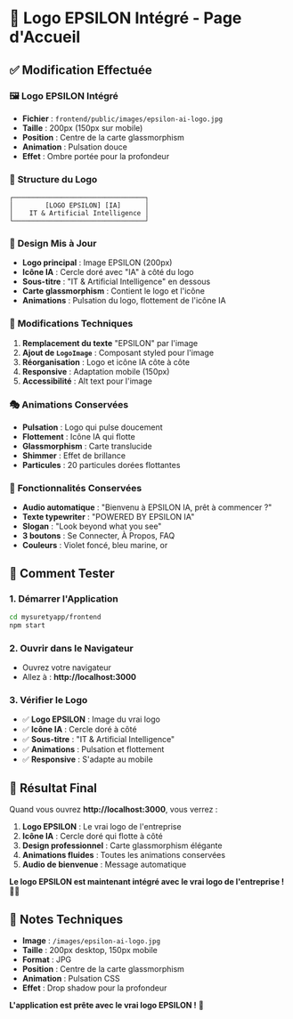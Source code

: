 # 🎨 Logo EPSILON Intégré - Page d'Accueil

## ✅ Modification Effectuée

### 🖼️ **Logo EPSILON Intégré**
- **Fichier** : `frontend/public/images/epsilon-ai-logo.jpg`
- **Taille** : 200px (150px sur mobile)
- **Position** : Centre de la carte glassmorphism
- **Animation** : Pulsation douce
- **Effet** : Ombre portée pour la profondeur

### 🎯 **Structure du Logo**
```
┌─────────────────────────────────┐
│        [LOGO EPSILON] [IA]      │
│    IT & Artificial Intelligence │
└─────────────────────────────────┘
```

### 🎨 **Design Mis à Jour**
- **Logo principal** : Image EPSILON (200px)
- **Icône IA** : Cercle doré avec "IA" à côté du logo
- **Sous-titre** : "IT & Artificial Intelligence" en dessous
- **Carte glassmorphism** : Contient le logo et l'icône
- **Animations** : Pulsation du logo, flottement de l'icône IA

### 🔧 **Modifications Techniques**
1. **Remplacement du texte** "EPSILON" par l'image
2. **Ajout de `LogoImage`** : Composant styled pour l'image
3. **Réorganisation** : Logo et icône IA côte à côte
4. **Responsive** : Adaptation mobile (150px)
5. **Accessibilité** : Alt text pour l'image

### 🎭 **Animations Conservées**
- **Pulsation** : Logo qui pulse doucement
- **Flottement** : Icône IA qui flotte
- **Glassmorphism** : Carte translucide
- **Shimmer** : Effet de brillance
- **Particules** : 20 particules dorées flottantes

### 🎵 **Fonctionnalités Conservées**
- **Audio automatique** : "Bienvenu à EPSILON IA, prêt à commencer ?"
- **Texte typewriter** : "POWERED BY EPSILON IA"
- **Slogan** : "Look beyond what you see"
- **3 boutons** : Se Connecter, À Propos, FAQ
- **Couleurs** : Violet foncé, bleu marine, or

## 🚀 **Comment Tester**

### 1. **Démarrer l'Application**
```bash
cd mysuretyapp/frontend
npm start
```

### 2. **Ouvrir dans le Navigateur**
- Ouvrez votre navigateur
- Allez à : **http://localhost:3000**

### 3. **Vérifier le Logo**
- ✅ **Logo EPSILON** : Image du vrai logo
- ✅ **Icône IA** : Cercle doré à côté
- ✅ **Sous-titre** : "IT & Artificial Intelligence"
- ✅ **Animations** : Pulsation et flottement
- ✅ **Responsive** : S'adapte au mobile

## 🎉 **Résultat Final**

Quand vous ouvrez **http://localhost:3000**, vous verrez :

1. **Logo EPSILON** : Le vrai logo de l'entreprise
2. **Icône IA** : Cercle doré qui flotte à côté
3. **Design professionnel** : Carte glassmorphism élégante
4. **Animations fluides** : Toutes les animations conservées
5. **Audio de bienvenue** : Message automatique

**Le logo EPSILON est maintenant intégré avec le vrai logo de l'entreprise !** 🎨✨

## 📝 **Notes Techniques**

- **Image** : `/images/epsilon-ai-logo.jpg`
- **Taille** : 200px desktop, 150px mobile
- **Format** : JPG
- **Position** : Centre de la carte glassmorphism
- **Animation** : Pulsation CSS
- **Effet** : Drop shadow pour la profondeur

**L'application est prête avec le vrai logo EPSILON !** 🚀

